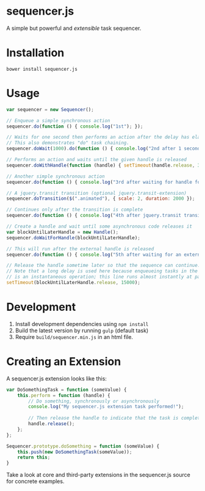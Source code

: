 # sequencer.js

A simple but powerful and *extensible* task sequencer.

# Installation

    bower install sequencer.js

# Usage

```javascript    
var sequencer = new Sequencer();

// Enqueue a simple synchronous action
sequencer.do(function () { console.log("1st"); });

// Waits for one second then performs an action after the delay has elapsed.
// This also demonstrates "do" task chaining.
sequencer.doWait(1000).do(function () { console.log("2nd after 1 second"); });

// Performs an action and waits until the given handle is released
sequencer.doWithHandle(function (handle) { setTimeout(handle.release, 3000); });

// Another simple synchronous action
sequencer.do(function () { console.log("3rd after waiting for handle for 3 seconds"); });

// A jquery.transit transition (optional jquery.transit-extension)
sequencer.doTransition($(".animated"), { scale: 2, duration: 2000 });

// Continues only after the transition is complete
sequencer.do(function () { console.log("4th after jquery.transit transition is complete"); });

// Create a handle and wait until some asynchronous code releases it
var blockUntilLaterHandle = new Handle();
sequencer.doWaitForHandle(blockUntilLaterHandle);

// This will run after the external handle is released
sequencer.do(function () { console.log("5th after waiting for an external handle to be released"); });

// Release the handle sometime later so that the sequence can continue.
// Note that a long delay is used here because enqueueing tasks in the sequencer
// is an instantaneous operation; this line runs almost instantly at page load!
setTimeout(blockUntilLaterHandle.release, 15000);
```

# Development

1. Install development dependencies using `npm install`
2. Build the latest version by running `gulp` (default task)
3. Require `build/sequencer.min.js` in an html file.

# Creating an Extension

A sequencer.js extension looks like this:

```javascript
var DoSomethingTask = function (someValue) {
    this.perform = function (handle) {
        // Do something, synchronously or asynchronously
        console.log("My sequencer.js extension task performed!");
        
        // Then release the handle to indicate that the task is complete:
        handle.release();
    };
};

Sequencer.prototype.doSomething = function (someValue) {
    this.push(new DoSomethingTask(someValue));
    return this;
}
```

Take a look at core and third-party extensions in the sequencer.js source for concrete examples.
